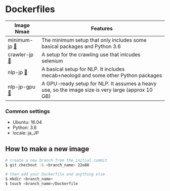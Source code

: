 # Dockerfiles

| Image Nmae | Features |
| ---------- | -------- |
| minimum-jp [🔗](https://hub.docker.com/r/peinan/minimum-jp) | The minimum setup that only includes some basical packages and Python 3.6 |
| crawler-jp [🔗](https://hub.docker.com/r/peinan/crawler-jp) | A setup for the crawling use that inlcudes selenium |
| nlp-jp [🔗](https://hub.docker.com/r/peinan/nlp-jp) | A basical setup for NLP. It includes mecab+neologd and some other Python packages |
| nlp-jp-gpu [🔗](https://hub.docker.com/r/peinan/nlp-jp-gpu) | A GPU-ready setup for NLP. It assumes a heavy use, so the image size is very large (approx 10 GB) |

### Common settings

- Ubuntu: 16.04
- Python: 3.6
- locale: ja_JP

## How to make a new image

```bash
# create a new branch from the initial commit
$ git chechout -b <branch_name> 22e88

# then add your Dockerfile and anything else
$ mkdir <branch_name>
$ touch <branch_name>/Dockerfile
```
